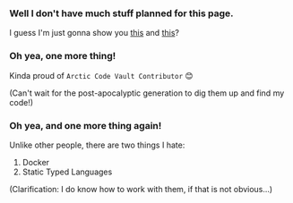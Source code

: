 ### Well I don't have much stuff planned for this page. 
I guess I'm just gonna show you [this](https://www.linkedin.com/in/wangsongyu/ "My LinkedIn") and [this](https://songyu-wang.github.io/ "My personal website")?

### Oh yea, one more thing!
Kinda proud of `Arctic Code Vault Contributor` 😊

(Can't wait for the post-apocalyptic generation to dig them up and find my code!)


### Oh yea, and one more thing again!
Unlike other people, there are two things I hate:
1. Docker
2. Static Typed Languages

(Clarification: I do know how to work with them, if that is not obvious...)
